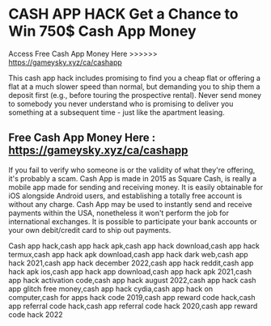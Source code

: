 CASH APP HACK Get a Chance to Win 750$ Cash App Money
=====================================================

Access Free Cash App Money Here >>>>>> https://gameysky.xyz/ca/cashapp

This cash app hack includes promising to find you a cheap flat or offering a flat at a much slower speed than normal, but demanding you to ship them a deposit first (e.g., before touring the prospective rental). Never send money to somebody you never understand who is promising to deliver you something at a subsequent time - just like the apartment leasing.

Free Cash App Money Here : https://gameysky.xyz/ca/cashapp
----------------------------------------------------------

If you fail to verify who someone is or the validity of what they're offering, it's probably a scam. Cash App is made in 2015 as Square Cash, is really a mobile app made for sending and receiving money. It is easily obtainable for iOS alongside Android users, and establishing a totally free account is without any charge. Cash App may be used to instantly send and receive payments within the USA, nonetheless it won't perform the job for international exchanges. It is possible to participate your bank accounts or your own debit/credit card to ship out payments.

Cash app hack,cash app hack apk,cash app hack download,cash app hack termux,cash app hack apk download,cash app hack dark web,cash app hack 2021,cash app hack december 2022,cash app hack reddit,cash app hack apk ios,cash app hack app download,cash app hack apk 2021,cash app hack activation code,cash app hack august 2022,cash app hack cash app glitch free money,cash app hack cydia,cash app hack on computer,cash for apps hack code 2019,cash app reward code hack,cash app referral code hack,cash app referral code hack 2020,cash app reward code hack 2022
